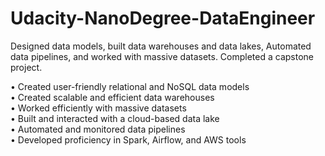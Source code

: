 # Udacity-NanoDegree-DataEngineer
Designed data models, built data warehouses and data lakes, Automated data pipelines, and worked with massive datasets. Completed a capstone project.    

• Created user-friendly relational and NoSQL data models   
• Created scalable and efficient data warehouses    
• Worked efficiently with massive datasets   
• Built and interacted with a cloud-based data lake   
• Automated and monitored data pipelines   
• Developed proficiency in Spark, Airflow, and AWS tools   
